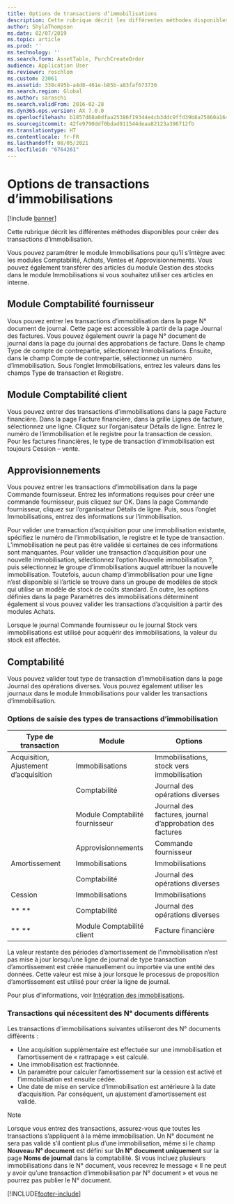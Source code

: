 ```yaml
---
title: Options de transactions d’immobilisations
description: Cette rubrique décrit les différentes méthodes disponibles pour créer des transactions d’immobilisation.
author: ShylaThompson
ms.date: 02/07/2019
ms.topic: article
ms.prod: ''
ms.technology: ''
ms.search.form: AssetTable, PurchCreateOrder
audience: Application User
ms.reviewer: roschlom
ms.custom: 23061
ms.assetid: 338c495b-a4d8-461e-b85b-a83faf673730
ms.search.region: Global
ms.author: saraschi
ms.search.validFrom: 2016-02-28
ms.dyn365.ops.version: AX 7.0.0
ms.openlocfilehash: b1857d68a0dfaa25386f19344e4cb3ddc9ffd39b8a75860a1642773d6bd59cce
ms.sourcegitcommit: 42fe9790ddf0bdad911544deaa82123a396712fb
ms.translationtype: HT
ms.contentlocale: fr-FR
ms.lasthandoff: 08/05/2021
ms.locfileid: "6764261"
---
```

# <a name="fixed-asset-transaction-options"></a>Options de transactions d’immobilisations

[!include [banner](../includes/banner.md)]

Cette rubrique décrit les différentes méthodes disponibles pour créer des transactions d’immobilisation.

Vous pouvez paramétrer le module Immobilisations pour qu’il s’intègre avec les modules Comptabilité, Achats, Ventes et Approvisionnements. Vous pouvez également transférer des articles du module Gestion des stocks dans le module Immobilisations si vous souhaitez utiliser ces articles en interne.

## <a name="accounts-payable"></a>Module Comptabilité fournisseur
Vous pouvez entrer les transactions d’immobilisation dans la page N° document de journal. Cette page est accessible à partir de la page Journal des factures. Vous pouvez également ouvrir la page N° document de journal dans la page du journal des approbations de facture. Dans le champ Type de compte de contrepartie, sélectionnez Immobilisations. Ensuite, dans le champ Compte de contrepartie, sélectionnez un numéro d’immobilisation. Sous l’onglet Immobilisations, entrez les valeurs dans les champs Type de transaction et Registre.

## <a name="accounts-receivable"></a>Module Comptabilité client
Vous pouvez entrer des transactions d’immobilisations dans la page Facture financière.  Dans la page Facture financière, dans la grille Lignes de facture, sélectionnez une ligne. Cliquez sur l’organisateur Détails de ligne. Entrez le numéro de l’immobilisation et le registre pour la transaction de cession. Pour les factures financières, le type de transaction d’immobilisation est toujours Cession – vente.

## <a name="procurement-and-sourcing"></a>Approvisionnements
Vous pouvez entrer les transactions d’immobilisation dans la page Commande fournisseur. Entrez les informations requises pour créer une commande fournisseur, puis cliquez sur OK. Dans la page Commande fournisseur, cliquez sur l’organisateur Détails de ligne. Puis, sous l’onglet Immobilisations, entrez des informations sur l’immobilisation. 

Pour valider une transaction d’acquisition pour une immobilisation existante, spécifiez le numéro de l’immobilisation, le registre et le type de transaction. L’immobilisation ne peut pas être validée si certaines de ces informations sont manquantes. Pour valider une transaction d’acquisition pour une nouvelle immobilisation, sélectionnez l’option Nouvelle immobilisation ?, puis sélectionnez le groupe d’immobilisations auquel attribuer la nouvelle immobilisation. Toutefois, aucun champ d’immobilisation pour une ligne n’est disponible si l’article se trouve dans un groupe de modèles de stock qui utilise un modèle de stock de coûts standard. En outre, les options définies dans la page Paramètres des immobilisations déterminent également si vous pouvez valider les transactions d’acquisition à partir des modules Achats. 

Lorsque le journal Commande fournisseur ou le journal Stock vers immobilisations est utilisé pour acquérir des immobilisations, la valeur du stock est affectée.

## <a name="general-ledger"></a>Comptabilité
Vous pouvez valider tout type de transaction d’immobilisation dans la page Journal des opérations diverses. Vous pouvez également utiliser les journaux dans le module Immobilisations pour valider les transactions d’immobilisation.

### <a name="options-for-entering-fixed-asset-transaction-types"></a>Options de saisie des types de transactions d’immobilisation


| Type de transaction                    | Module                   | Options                                   |
|-------------------------------------|--------------------------|-------------------------------------------|
| Acquisition, Ajustement d’acquisition | Immobilisations             | Immobilisations, stock vers immobilisation   |
|                                     | Comptabilité           | Journal des opérations diverses                           |
|                                     | Module Comptabilité fournisseur         | Journal des factures, journal d’approbation des factures |
|                                     | Approvisionnements | Commande fournisseur                            |
| Amortissement                        | Immobilisations             | Immobilisations                              |
|                                     | Comptabilité           | Journal des opérations diverses                           |
| Cession                            | Immobilisations             | Immobilisations                              |
| ** **                               | Comptabilité           | Journal des opérations diverses                           |
| ** **                               | Module Comptabilité client      | Facture financière                         |

La valeur restante des périodes d’amortissement de l’immobilisation n’est pas mise à jour lorsqu’une ligne de journal de type transaction d’amortissement est créée manuellement ou importée via une entité des données. Cette valeur est mise à jour lorsque le processus de proposition d’amortissement est utilisé pour créer la ligne de journal.

Pour plus d’informations, voir [Intégration des immobilisations](fixed-asset-integration.md).

### <a name="transactions-that-require-different-voucher-numbers"></a>Transactions qui nécessitent des N° documents différents

Les transactions d'immobilisations suivantes utiliseront des N° documents différents :

- Une acquisition supplémentaire est effectuée sur une immobilisation et l’amortissement de « rattrapage » est calculé.
- Une immobilisation est fractionnée.
- Un paramètre pour calculer l’amortissement sur la cession est activé et l’immobilisation est ensuite cédée.
- Une date de mise en service d’immobilisation est antérieure à la date d’acquisition. Par conséquent, un ajustement d’amortissement est validé.

> [!NOTE]
> Lorsque vous entrez des transactions, assurez-vous que toutes les transactions s’appliquent à la même immobilisation. Un N° document ne sera pas validé s’il contient plus d’une immobilisation, même si le champ **Nouveau N° document** est défini sur **Un N° document uniquement** sur la page **Noms de journal** dans la comptabilité. Si vous incluez plusieurs immobilisations dans le N° document, vous recevrez le message « Il ne peut y avoir qu’une transaction d’immobilisation par N° document » et vous ne pourrez pas publier le N° document.

[!INCLUDE[footer-include](../../includes/footer-banner.md)]
